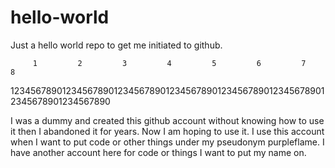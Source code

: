 # hello-world
Just a hello world repo to get me initiated to github.

         1         2         3         4         5         6         7         8
12345678901234567890123456789012345678901234567890123456789012345678901234567890

I was a dummy and created this github account without knowing how to use it then
I abandoned it for years. Now I am hoping to use it. I use this account when I 
want to put code or other things under my pseudonym purpleflame. I have another 
account here for code or things I want to put my name on.
